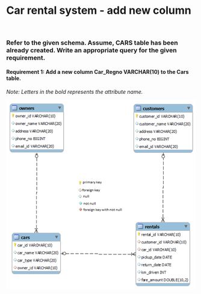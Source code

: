 <h1>Car rental system - add new column</h1><br>

### Refer to the given schema. Assume, CARS table has been already created. Write an appropriate query for the given requirement.<br>
#### Requirement 1: Add a new column Car_Regno VARCHAR(10)  to the Cars table.<br>

_Note: Letters in the bold represents the attribute name._

![Image car rental](Rental_car_mysql.png)
